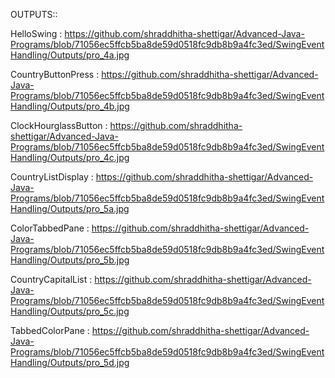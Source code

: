 OUTPUTS::

HelloSwing : https://github.com/shraddhitha-shettigar/Advanced-Java-Programs/blob/71056ec5ffcb5ba8de59d0518fc9db8b9a4fc3ed/SwingEventHandling/Outputs/pro_4a.jpg

CountryButtonPress : https://github.com/shraddhitha-shettigar/Advanced-Java-Programs/blob/71056ec5ffcb5ba8de59d0518fc9db8b9a4fc3ed/SwingEventHandling/Outputs/pro_4b.jpg

ClockHourglassButton : https://github.com/shraddhitha-shettigar/Advanced-Java-Programs/blob/71056ec5ffcb5ba8de59d0518fc9db8b9a4fc3ed/SwingEventHandling/Outputs/pro_4c.jpg

CountryListDisplay : https://github.com/shraddhitha-shettigar/Advanced-Java-Programs/blob/71056ec5ffcb5ba8de59d0518fc9db8b9a4fc3ed/SwingEventHandling/Outputs/pro_5a.jpg

ColorTabbedPane : https://github.com/shraddhitha-shettigar/Advanced-Java-Programs/blob/71056ec5ffcb5ba8de59d0518fc9db8b9a4fc3ed/SwingEventHandling/Outputs/pro_5b.jpg

CountryCapitalList : https://github.com/shraddhitha-shettigar/Advanced-Java-Programs/blob/71056ec5ffcb5ba8de59d0518fc9db8b9a4fc3ed/SwingEventHandling/Outputs/pro_5c.jpg

TabbedColorPane : https://github.com/shraddhitha-shettigar/Advanced-Java-Programs/blob/71056ec5ffcb5ba8de59d0518fc9db8b9a4fc3ed/SwingEventHandling/Outputs/pro_5d.jpg

